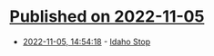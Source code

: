 # [Published on 2022-11-05](index.md)

* [2022-11-05, 14:54:18](https://news.ycombinator.com/item?id=33482042) - [Idaho Stop](https://en.wikipedia.org/wiki/Idaho_stop)
